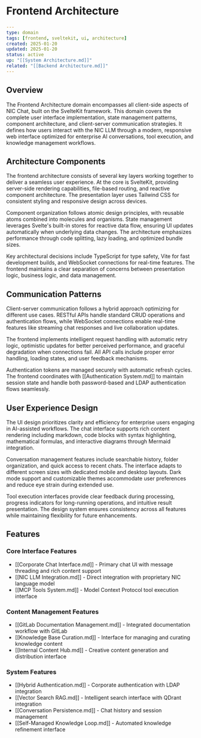 # Frontend Architecture

```yaml
---
type: domain
tags: [frontend, sveltekit, ui, architecture]
created: 2025-01-20
updated: 2025-01-20
status: active
up: "[[System Architecture.md]]"
related: "[[Backend Architecture.md]]"
---
```

## Overview

The Frontend Architecture domain encompasses all client-side aspects of NIC Chat, built on the SvelteKit framework. This domain covers the complete user interface implementation, state management patterns, component architecture, and client-server communication strategies. It defines how users interact with the NIC LLM through a modern, responsive web interface optimized for enterprise AI conversations, tool execution, and knowledge management workflows.

## Architecture Components

The frontend architecture consists of several key layers working together to deliver a seamless user experience. At the core is SvelteKit, providing server-side rendering capabilities, file-based routing, and reactive component architecture. The presentation layer uses Tailwind CSS for consistent styling and responsive design across devices.

Component organization follows atomic design principles, with reusable atoms combined into molecules and organisms. State management leverages Svelte's built-in stores for reactive data flow, ensuring UI updates automatically when underlying data changes. The architecture emphasizes performance through code splitting, lazy loading, and optimized bundle sizes.

Key architectural decisions include TypeScript for type safety, Vite for fast development builds, and WebSocket connections for real-time features. The frontend maintains a clear separation of concerns between presentation logic, business logic, and data management.

## Communication Patterns

Client-server communication follows a hybrid approach optimizing for different use cases. RESTful APIs handle standard CRUD operations and authentication flows, while WebSocket connections enable real-time features like streaming chat responses and live collaboration updates.

The frontend implements intelligent request handling with automatic retry logic, optimistic updates for better perceived performance, and graceful degradation when connections fail. All API calls include proper error handling, loading states, and user feedback mechanisms.

Authentication tokens are managed securely with automatic refresh cycles. The frontend coordinates with [[Authentication System.md]] to maintain session state and handle both password-based and LDAP authentication flows seamlessly.

## User Experience Design

The UI design prioritizes clarity and efficiency for enterprise users engaging in AI-assisted workflows. The chat interface supports rich content rendering including markdown, code blocks with syntax highlighting, mathematical formulas, and interactive diagrams through Mermaid integration.

Conversation management features include searchable history, folder organization, and quick access to recent chats. The interface adapts to different screen sizes with dedicated mobile and desktop layouts. Dark mode support and customizable themes accommodate user preferences and reduce eye strain during extended use.

Tool execution interfaces provide clear feedback during processing, progress indicators for long-running operations, and intuitive result presentation. The design system ensures consistency across all features while maintaining flexibility for future enhancements.

## Features

### Core Interface Features

- [[Corporate Chat Interface.md]] - Primary chat UI with message threading and rich content support
- [[NIC LLM Integration.md]] - Direct integration with proprietary NIC language model
- [[MCP Tools System.md]] - Model Context Protocol tool execution interface

### Content Management Features

- [[GitLab Documentation Management.md]] - Integrated documentation workflow with GitLab
- [[Knowledge Base Curation.md]] - Interface for managing and curating knowledge content
- [[Internal Content Hub.md]] - Creative content generation and distribution interface

### System Features

- [[Hybrid Authentication.md]] - Corporate authentication with LDAP integration
- [[Vector Search RAG.md]] - Intelligent search interface with QDrant integration
- [[Conversation Persistence.md]] - Chat history and session management
- [[Self-Managed Knowledge Loop.md]] - Automated knowledge refinement interface